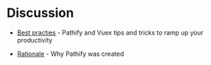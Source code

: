 # Discussion

<!--
- [Pathify algorithm](/discussion/algorithm.md) - A deep dive into how Pathify maps paths to store members
-->
- [Best practies](/discussion/best-practices.md) - Pathify and Vuex tips and tricks to ramp up your productivity

- [Rationale](/discussion/rationale.md) - Why Pathify was created

